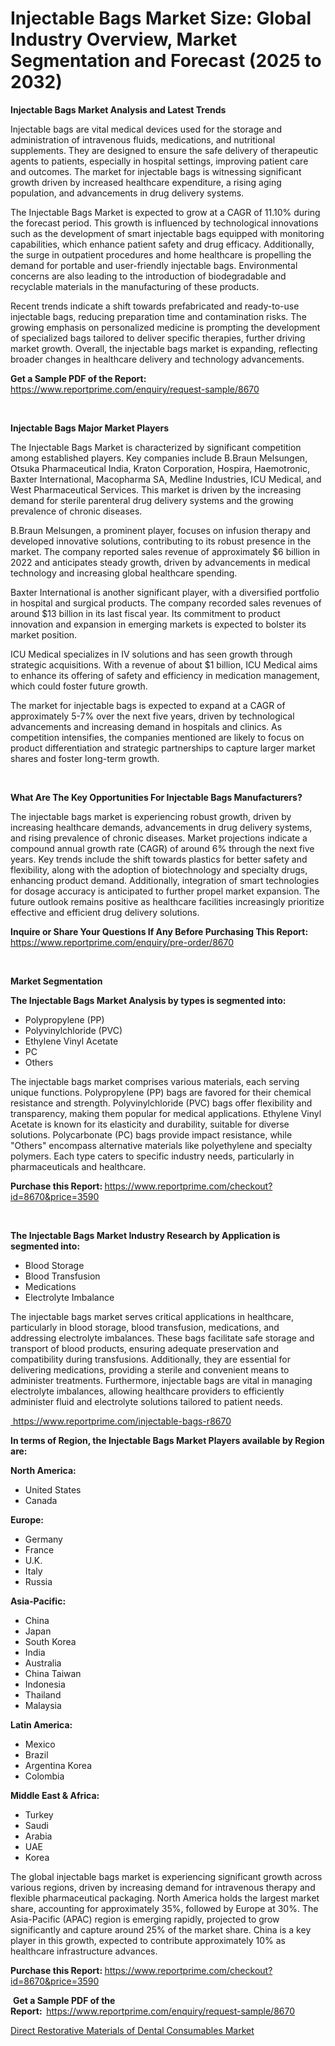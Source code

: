 <p><h1>Injectable Bags Market Size: Global Industry Overview, Market Segmentation and Forecast (2025 to 2032)</h1></p><p><strong>Injectable Bags Market Analysis and Latest Trends</strong></p>
<p><p>Injectable bags are vital medical devices used for the storage and administration of intravenous fluids, medications, and nutritional supplements. They are designed to ensure the safe delivery of therapeutic agents to patients, especially in hospital settings, improving patient care and outcomes. The market for injectable bags is witnessing significant growth driven by increased healthcare expenditure, a rising aging population, and advancements in drug delivery systems.</p><p>The Injectable Bags Market is expected to grow at a CAGR of 11.10% during the forecast period. This growth is influenced by technological innovations such as the development of smart injectable bags equipped with monitoring capabilities, which enhance patient safety and drug efficacy. Additionally, the surge in outpatient procedures and home healthcare is propelling the demand for portable and user-friendly injectable bags. Environmental concerns are also leading to the introduction of biodegradable and recyclable materials in the manufacturing of these products.</p><p>Recent trends indicate a shift towards prefabricated and ready-to-use injectable bags, reducing preparation time and contamination risks. The growing emphasis on personalized medicine is prompting the development of specialized bags tailored to deliver specific therapies, further driving market growth. Overall, the injectable bags market is expanding, reflecting broader changes in healthcare delivery and technology advancements.</p></p>
<p><strong>Get a Sample PDF of the Report:&nbsp;</strong> <a href="https://www.reportprime.com/enquiry/request-sample/8670?utm_campaign=3060&utm_medium=2&utm_source=Github&utm_content=ia&utm_term=20032025&utm_id=injectable-bags">https://www.reportprime.com/enquiry/request-sample/8670</a></p>
<p>&nbsp;</p>
<p><strong>Injectable Bags Major Market Players</strong></p>
<p><p>The Injectable Bags Market is characterized by significant competition among established players. Key companies include B.Braun Melsungen, Otsuka Pharmaceutical India, Kraton Corporation, Hospira, Haemotronic, Baxter International, Macopharma SA, Medline Industries, ICU Medical, and West Pharmaceutical Services. This market is driven by the increasing demand for sterile parenteral drug delivery systems and the growing prevalence of chronic diseases.</p><p>B.Braun Melsungen, a prominent player, focuses on infusion therapy and developed innovative solutions, contributing to its robust presence in the market. The company reported sales revenue of approximately $6 billion in 2022 and anticipates steady growth, driven by advancements in medical technology and increasing global healthcare spending.</p><p>Baxter International is another significant player, with a diversified portfolio in hospital and surgical products. The company recorded sales revenues of around $13 billion in its last fiscal year. Its commitment to product innovation and expansion in emerging markets is expected to bolster its market position.</p><p>ICU Medical specializes in IV solutions and has seen growth through strategic acquisitions. With a revenue of about $1 billion, ICU Medical aims to enhance its offering of safety and efficiency in medication management, which could foster future growth.</p><p>The market for injectable bags is expected to expand at a CAGR of approximately 5-7% over the next five years, driven by technological advancements and increasing demand in hospitals and clinics. As competition intensifies, the companies mentioned are likely to focus on product differentiation and strategic partnerships to capture larger market shares and foster long-term growth.</p></p>
<p>&nbsp;</p>
<p><strong>What Are The Key Opportunities For Injectable Bags Manufacturers?</strong></p>
<p><p>The injectable bags market is experiencing robust growth, driven by increasing healthcare demands, advancements in drug delivery systems, and rising prevalence of chronic diseases. Market projections indicate a compound annual growth rate (CAGR) of around 6% through the next five years. Key trends include the shift towards plastics for better safety and flexibility, along with the adoption of biotechnology and specialty drugs, enhancing product demand. Additionally, integration of smart technologies for dosage accuracy is anticipated to further propel market expansion. The future outlook remains positive as healthcare facilities increasingly prioritize effective and efficient drug delivery solutions.</p></p>
<p><strong>Inquire or Share Your Questions If Any Before Purchasing This Report:</strong> <a href="https://www.reportprime.com/enquiry/pre-order/8670?utm_campaign=3060&utm_medium=2&utm_source=Github&utm_content=ia&utm_term=20032025&utm_id=injectable-bags">https://www.reportprime.com/enquiry/pre-order/8670</a></p>
<p>&nbsp;</p>
<p><strong>Market Segmentation</strong></p>
<p><strong>The Injectable Bags Market Analysis by types is segmented into:</strong></p>
<p><ul><li>Polypropylene (PP)</li><li>Polyvinylchloride (PVC)</li><li>Ethylene Vinyl Acetate</li><li>PC</li><li>Others</li></ul></p>
<p><p>The injectable bags market comprises various materials, each serving unique functions. Polypropylene (PP) bags are favored for their chemical resistance and strength. Polyvinylchloride (PVC) bags offer flexibility and transparency, making them popular for medical applications. Ethylene Vinyl Acetate is known for its elasticity and durability, suitable for diverse solutions. Polycarbonate (PC) bags provide impact resistance, while "Others" encompass alternative materials like polyethylene and specialty polymers. Each type caters to specific industry needs, particularly in pharmaceuticals and healthcare.</p></p>
<p><strong>Purchase this Report:&nbsp;</strong><a href="https://www.reportprime.com/checkout?id=8670&price=3590&utm_campaign=3060&utm_medium=2&utm_source=Github&utm_content=ia&utm_term=20032025&utm_id=injectable-bags">https://www.reportprime.com/checkout?id=8670&price=3590</a></p>
<p>&nbsp;</p>
<p><strong>The Injectable Bags Market Industry Research by Application is segmented into:</strong></p>
<p><ul><li>Blood Storage</li><li>Blood Transfusion</li><li>Medications</li><li>Electrolyte Imbalance</li></ul></p>
<p><p>The injectable bags market serves critical applications in healthcare, particularly in blood storage, blood transfusion, medications, and addressing electrolyte imbalances. These bags facilitate safe storage and transport of blood products, ensuring adequate preservation and compatibility during transfusions. Additionally, they are essential for delivering medications, providing a sterile and convenient means to administer treatments. Furthermore, injectable bags are vital in managing electrolyte imbalances, allowing healthcare providers to efficiently administer fluid and electrolyte solutions tailored to patient needs.</p></p>
<p><a href="https://www.reportprime.com/injectable-bags-r8670?utm_campaign=3060&utm_medium=2&utm_source=Github&utm_content=ia&utm_term=20032025&utm_id=injectable-bags">&nbsp;https://www.reportprime.com/injectable-bags-r8670</a></p>
<p><strong>In terms of Region, the Injectable Bags Market Players available by Region are:</strong></p>
<p>
    <p> <strong> North America: </strong>
        <ul>
            <li>United States</li>
            <li>Canada</li>
        </ul>
        </p> 
    <p> <strong> Europe: </strong>
        <ul>
            <li>Germany</li>
            <li>France</li>
            <li>U.K.</li>
            <li>Italy</li>
            <li>Russia</li>
        </ul>
        </p> 
    <p> <strong> Asia-Pacific: </strong>
        <ul>
            <li>China</li>
            <li>Japan</li>
            <li>South Korea</li>
            <li>India</li>
            <li>Australia</li>
            <li>China Taiwan</li>
            <li>Indonesia</li>
            <li>Thailand</li>
            <li>Malaysia</li>
        </ul>
        </p> 
    <p> <strong> Latin America: </strong>
        <ul>
            <li>Mexico</li>
            <li>Brazil</li>
            <li>Argentina Korea</li>
            <li>Colombia</li>
        </ul>
        </p> 
    <p> <strong> Middle East & Africa: </strong>
        <ul>
            <li>Turkey</li>
            <li>Saudi</li>
            <li>Arabia</li>
            <li>UAE</li>
            <li>Korea</li>
        </ul>
    </p>
    </p>
<p><p>The global injectable bags market is experiencing significant growth across various regions, driven by increasing demand for intravenous therapy and flexible pharmaceutical packaging. North America holds the largest market share, accounting for approximately 35%, followed by Europe at 30%. The Asia-Pacific (APAC) region is emerging rapidly, projected to grow significantly and capture around 25% of the market share. China is a key player in this growth, expected to contribute approximately 10% as healthcare infrastructure advances.</p></p>
<p><strong>Purchase this Report: </strong><a href="https://www.reportprime.com/checkout?id=8670&price=3590&utm_campaign=3060&utm_medium=2&utm_source=Github&utm_content=ia&utm_term=20032025&utm_id=injectable-bags">https://www.reportprime.com/checkout?id=8670&price=3590</a></p>
<p>&nbsp;<strong>Get a Sample PDF of the Report:&nbsp;&nbsp;</strong><a href="https://www.reportprime.com/enquiry/request-sample/8670?utm_campaign=3060&utm_medium=2&utm_source=Github&utm_content=ia&utm_term=20032025&utm_id=injectable-bags">https://www.reportprime.com/enquiry/request-sample/8670</a></p>
<p><strong></strong></p>
<p><p><a href="https://github.com/lalolatiot/Market-Research-Report-List-1/blob/main/direct-restorative-materials-of-dental-consumables-market.md?utm_campaign=3060&utm_medium=2&utm_source=Github&utm_content=ia&utm_term=20032025&utm_id=injectable-bags">Direct Restorative Materials of Dental Consumables Market</a></p></p>